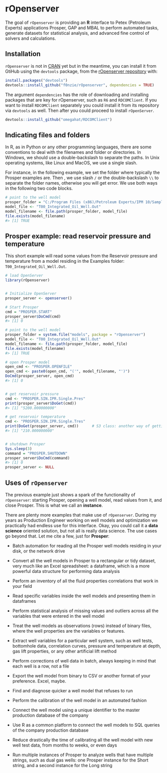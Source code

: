 
<!-- README.md is generated from README.Rmd. Please edit that file -->

# rOpenserver

The goal of `rOpenserver` is providing an **R** interface to Petex
(Petroleum Experts) applications Prosper, GAP and MBAL to perform
automated tasks, generate datasets for statistical analysis, and
advanced fine control of solvers and calculations.

## Installation

`rOpenserver` is not in [CRAN](https://cran.r-project.org/) yet but in
the meantime, you can install it from GtiHub using the `devtools`
package, from the [rOpenserver
repository](https://github.com/f0nzie/rOpenserver) with:

``` r
install.packages("devtools")
devtools::install_github("f0nzie/rOpenserver", dependencies = TRUE)
```

The argument `dependencies` has the role of downloading and installing
packages that are key for rOpenserver, such as `R6` and `RDCOMClient`.
If you want to install `RDCOMClient` separately you could install it
from its repository via `devtools` as well. Then after you could proceed
to install `rOpenServer`.

``` r
devtools::install_github("omegahat/RDCOMClient")
```

## Indicating files and folders

In R, as in Python or any other programming languages, there are some
conventions to deal with the filenames and folder or directories. In
Windows, we should use a double-backslash to separate the paths. In Unix
operating systems, like Linux and MacOS, we use a single slash.

For instance, in the following example, we set the folder where
typically the Prosper examples are. Then , we use slash `/` or the
double-backslash `\\` to separate the folder names, otherwise you will
get error. We use both ways in the following two code blocks.

``` r
# point to the well model
prosper_folder = "C:/Program Files (x86)/Petroleum Experts/IPM 10/Samples/prosper"
model_file <- "T00_Integrated_Oil_Well.Out"
model_filename <- file.path(prosper_folder, model_file)
file.exists(model_filename)
#> [1] TRUE
```

## Prosper example: read reservoir pressure and temperature

This short example will read some values from the Reservoir pressure and
temperature from a model residing in the Examples folder:
`T00_Integrated_Oil_Well.Out`.

``` r
# load OpenServer
library(rOpenserver)


# Initialize OpenServer
prosper_server <- openserver()

# Start Prosper
cmd = "PROSPER.START"
prosper_server$DoCmd(cmd)
#> [1] 0

# point to the well model
prosper_folder = system.file("models", package = "rOpenserver")
model_file <- "T00_Integrated_Oil_Well.Out"
model_filename <- file.path(prosper_folder, model_file)
file.exists(model_filename)
#> [1] TRUE

# open Prosper model
open_cmd <- "PROSPER.OPENFILE"
open_cmd <- paste0(open_cmd, "('", model_filename, "')")
DoCmd(prosper_server, open_cmd)
#> [1] 0


# get reservoir pressure
cmd <- "PROSPER.SIN.IPR.Single.Pres"
print(prosper_server$DoGet(cmd))
#> [1] "5200.000000000"

# get reservoir temperature
cmd <- "PROSPER.SIN.IPR.Single.Tres"
print(DoGet(prosper_server, cmd))      # S3 class: another way of getting values
#> [1] "210.000000000"


# shutdown Prosper
Sys.sleep(3)
command = "PROSPER.SHUTDOWN"
prosper_server$DoCmd(command)
#> [1] 0
prosper_server <- NULL
```

## Uses of `rOpenserver`

The previous example just shows a spark of the functionality of
`rOpenserver`: starting Prosper, opening a well model, read values from
it, and close Prosper. This is what we call an **instance**.

There are plenty more examples that make use of `rOpenserver`. During my
years as Production Engineer working on well models and optimization we
practically had endless use for this interface. Okay, you could call it
a **data science** oriented solution, but not all is really data
science. The use cases go beyond that. Let me cite a few, just for
**Prosper**:

  - Batch automation for reading all the Prosper well models residing in
    your disk, or the network drive

  - Convert all the well models in Prosper to a rectangular or tidy
    dataset, very much like an Excel spreadsheet: a dataframe, which is
    a more powerful data structure for performing data analysis

  - Perform an inventory of all the fluid properties correlations that
    work in your field

  - Read specific variables inside the well models and presenting them
    in dataframes

  - Perform statistical analysis of missing values and outliers across
    all the variables that were entered in the well model

  - Treat the well models as observations (rows) instead of binary
    files, where the well properties are the variables or features.

  - Extract well variables for a particular well system, such as well
    tests, bottomhole data, correlation curves, pressure and temperature
    at depth, gas lift properties, or any other artificial lift method

  - Perform corrections of well data in batch, always keeping in mind
    that each well is a row, not a file

  - Export the well model from binary to CSV or another format of your
    preference. Excel, maybe.

  - Find and diagnose quicker a well model that refuses to run

  - Perform the calibration of the well model in an automated fashion

  - Connect the well model using a unique identifier to the master
    production database of the company

  - Use R as a common platform to connect the well models to SQL queries
    of the company production database

  - Reduce drastically the time of calibrating all the well model with
    new well test data, from months to weeks, or even days

  - Run multiple instances of Prosper to analyze wells that have
    multiple strings, such as dual gas wells: one Prosper instance for
    the Short string, and a second instance for the Long string

